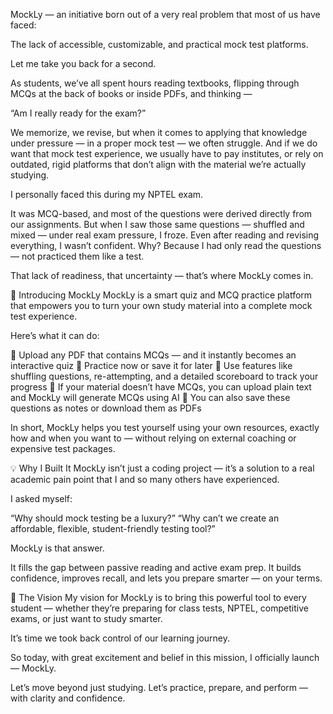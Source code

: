 MockLy — an initiative born out of a very real problem that most of us have faced:

The lack of accessible, customizable, and practical mock test platforms.

Let me take you back for a second.

As students, we’ve all spent hours reading textbooks, flipping through MCQs at the back of books or inside PDFs, and thinking —

“Am I really ready for the exam?”

We memorize, we revise, but when it comes to applying that knowledge under pressure — in a proper mock test — we often struggle.
And if we do want that mock test experience, we usually have to pay institutes, or rely on outdated, rigid platforms that don’t align with the material we’re actually studying.

I personally faced this during my NPTEL exam.

It was MCQ-based, and most of the questions were derived directly from our assignments. But when I saw those same questions — shuffled and mixed — under real exam pressure, I froze.
Even after reading and revising everything, I wasn’t confident.
Why?
Because I had only read the questions — not practiced them like a test.

That lack of readiness, that uncertainty — that’s where MockLy comes in.

🚀 Introducing MockLy
MockLy is a smart quiz and MCQ practice platform that empowers you to turn your own study material into a complete mock test experience.

Here’s what it can do:

🔹 Upload any PDF that contains MCQs — and it instantly becomes an interactive quiz
🔹 Practice now or save it for later
🔹 Use features like shuffling questions, re-attempting, and a detailed scoreboard to track your progress
🔹 If your material doesn’t have MCQs, you can upload plain text and MockLy will generate MCQs using AI
🔹 You can also save these questions as notes or download them as PDFs

In short, MockLy helps you test yourself using your own resources, exactly how and when you want to — without relying on external coaching or expensive test packages.

💡 Why I Built It
MockLy isn’t just a coding project — it’s a solution to a real academic pain point that I and so many others have experienced.

I asked myself:

“Why should mock testing be a luxury?”
“Why can’t we create an affordable, flexible, student-friendly testing tool?”

MockLy is that answer.

It fills the gap between passive reading and active exam prep. It builds confidence, improves recall, and lets you prepare smarter — on your terms.

🌱 The Vision
My vision for MockLy is to bring this powerful tool to every student — whether they’re preparing for class tests, NPTEL, competitive exams, or just want to study smarter.

It’s time we took back control of our learning journey.

So today, with great excitement and belief in this mission, I officially launch — MockLy.

Let’s move beyond just studying.
Let’s practice, prepare, and perform — with clarity and confidence.
